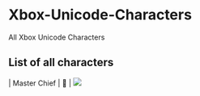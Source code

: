 # Xbox-Unicode-Characters
All Xbox Unicode Characters

## List of all characters

| Master Chief |    | ![](./images/masterchief.png)
